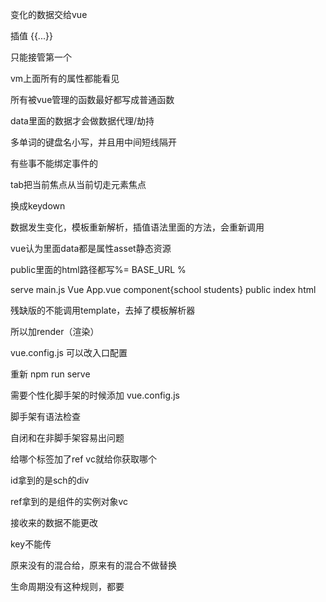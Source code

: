 变化的数据交给vue


插值 {{...}}

只能接管第一个

vm上面所有的属性都能看见

所有被vue管理的函数最好都写成普通函数

data里面的数据才会做数据代理/劫持

多单词的键盘名小写，并且用中间短线隔开

有些事不能绑定事件的

tab把当前焦点从当前切走元素焦点

换成keydown

数据发生变化，模板重新解析，插值语法里面的方法，会重新调用

vue认为里面data都是属性asset静态资源


public里面的html路径都写%= BASE_URL %

serve   main.js   Vue
App.vue   component{school students}
public index  html

残缺版的不能调用template，去掉了模板解析器

所以加render（渲染）

vue.config.js  可以改入口配置

重新  npm run serve


需要个性化脚手架的时候添加 vue.config.js

脚手架有语法检查

自闭和在非脚手架容易出问题

给哪个标签加了ref  vc就给你获取哪个

id拿到的是sch的div

ref拿到的是组件的实例对象vc

接收来的数据不能更改

key不能传

原来没有的混合给，原来有的混合不做替换

生命周期没有这种规则，都要